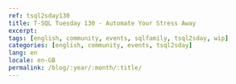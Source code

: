 ```yaml
---
ref: tsql2sday130
title: T-SQL Tuesday 130 - Automate Your Stress Away
excerpt: 
tags: [english, community, events, sqlfamily, tsql2sday, wip]
categories: [english, community, events, tsql2sday]
lang: en
locale: en-GB
permalink: /blog/:year/:month/:title/
---
```


